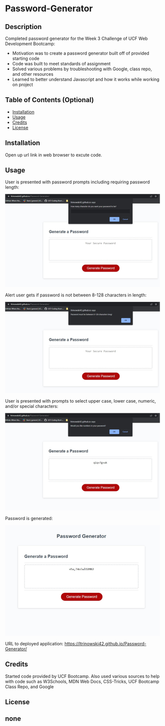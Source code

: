 # Password-Generator

## Description

Completed password generator for the Week 3 Challenge of UCF Web Development Bootcamp:

- Motivation was to create a password generator built off of provided starting code
- Code was built to meet standards of assignment
- Solved various problems by troubleshooting with Google, class repo, and other resources
- Learned to better understand Javascript and how it works while working on project

## Table of Contents (Optional)

- [Installation](#installation)
- [Usage](#usage)
- [Credits](#credits)
- [License](#license)

## Installation

Open up url link in web browser to excute code.

## Usage

User is presented with password prompts including requiring password length:

![Password-Generator](https://github.com/ltrinowski42/Password-Generator/blob/main/Assets/Screenshot%202022-10-17%20155500.jpg?raw=true)


Alert user gets if password is not between 8-128 characters in length:

![Password-Generator](https://github.com/ltrinowski42/Password-Generator/blob/main/Assets/Screenshot%202022-10-17%20155534.jpg?raw=true)


User is presented with prompts to select upper case, lower case, numeric, and/or special characters:

![Password-Generator](https://github.com/ltrinowski42/Password-Generator/blob/main/Assets/Screenshot%202022-10-17%20161354.jpg?raw=true)


Password is generated:

![Password-Generator](https://github.com/ltrinowski42/Password-Generator/blob/main/Assets/Screenshot%202022-10-17%20155740.jpg?raw=true)



URL to deployed application: https://ltrinowski42.github.io/Password-Generator/


## Credits

Started code provided by UCF Bootcamp. Also used various sources to help with code such as W3Schools, MDN Web Docs, CSS-Tricks, UCF Bootcamp Class Repo, and Google 

## License
none
---
